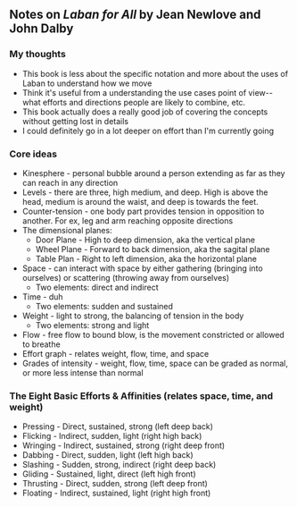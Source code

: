 ## Notes on _Laban for All_ by Jean Newlove and John Dalby 

### My thoughts
* This book is less about the specific notation and more about the uses of Laban to understand how we move
* Think it's useful from a understanding the use cases point of view--what efforts and directions people are likely to combine, etc.
* This book actually does a really good job of covering the concepts without getting lost in details
* I could definitely go in a lot deeper on effort than I'm currently going

### Core ideas
* Kinesphere - personal bubble around a person extending as far as they can reach in any direction 
* Levels - there are three, high medium, and deep. High is above the head, medium is around the waist, and deep is towards the feet.
* Counter-tension - one body part provides tension in opposition to another. For ex, leg and arm reaching opposite directions
* The dimensional planes:
    * Door Plane - High to deep dimension, aka the vertical plane
    * Wheel Plane - Forward to back dimension, aka the sagital plane
    * Table Plan - Right to left dimension, aka the horizontal plane
* Space - can interact with space by either gathering (bringing into ourselves) or scattering (throwing away from ourselves)
    * Two elements: direct and indirect
* Time - duh   
    * Two elements: sudden and sustained
* Weight - light to strong, the balancing of tension in the body
    * Two elements: strong and light
* Flow - free flow to bound blow, is the movement constricted or allowed to breathe
* Effort graph - relates weight, flow, time, and space
* Grades of intensity - weight, flow, time, space can be graded as normal, or more less intense than normal

### The Eight Basic Efforts & Affinities (relates space, time, and weight)
* Pressing - Direct, sustained, strong (left deep back)
* Flicking - Indirect, sudden, light (right high back)
* Wringing - Indirect, sustained, strong (right deep front)
* Dabbing - Direct, sudden, light (left high back)
* Slashing - Sudden, strong, indirect (right deep back)
* Gliding - Sustained, light, direct (left high front)
* Thrusting - Direct, sudden, strong (left deep front)
* Floating - Indirect, sustained, light (right high front)



